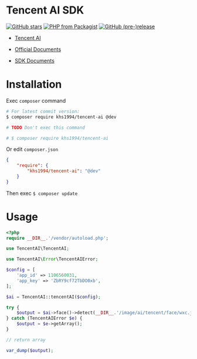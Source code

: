 # Tencent AI SDK

[![GitHub stars](https://img.shields.io/github/stars/khs1994-php/tencent-ai.svg?style=social&label=Stars)](https://github.com/khs1994-php/tencent-ai) [![PHP from Packagist](https://img.shields.io/packagist/php-v/khs1994/tencent-ai.svg)](https://packagist.org/packages/khs1994/tencent-ai) [![GitHub (pre-)release](https://img.shields.io/github/release/khs1994-php/tencent-ai/all.svg)](https://github.com/khs1994-php/tencent-ai/releases)

- [Tencent AI](https://ai.qq.com)

- [Official Documents](https://ai.qq.com/doc/index.shtml)

- [SDK Documents](https://github.com/khs1994-php/tencent-ai/tree/master/docs)

# Installation

Exec `composer` command

```bash
# For latest commit version:
$ composer require khs1994/tencent-ai @dev

# TODO Don't exec this command

# $ composer require khs1994/tencent-ai
```

Or edit `composer.json`

```json
{
    "require": {
        "khs1994/tencent-ai": "@dev"
    }
}
```

Then exec `$ composer update`

# Usage

```php
<?php
require __DIR__.'/vendor/autoload.php';

use TencentAI\TencentAI;

use TencentAI\Error\TencentAIError;

$config = [
    'app_id' => 1106560031,
    'app_key' => 'ZbRY9cf72TbDO0xb',
];

$ai = TencentAI::tencentAI($config);

try {
    $output = $ai->face()->detect(__DIR__.'/image/ai/tencent/face/wxc.jpg');
} catch (TencentAIError $e) {
    $output = $e->getArray();
}

// return array

var_dump($output);
```
